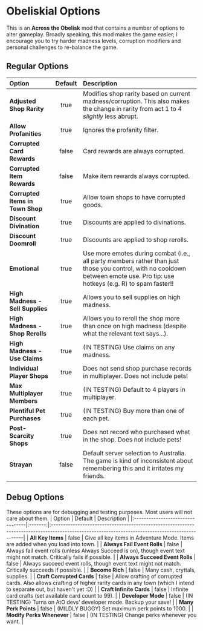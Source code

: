 # Obeliskial Options
This is an **Across the Obelisk** mod that contains a number of options to alter gameplay. Broadly speaking, this mod makes the game easier; I encourage you to try harder madness levels, corruption modifiers and personal challenges to re-balance the game.
## Regular Options
| Option                           | Default | Description                                                                                                                                                                   |
|:---------------------------------|:-------:|:------------------------------------------------------------------------------------------------------------------------------------------------------------------------------|
| **Adjusted Shop Rarity**         | true    | Modifies shop rarity based on current madness/corruption. This also makes the change in rarity from act 1 to 4 _slightly_ less abrupt.                                        |
| **Allow Profanities**            | true    | Ignores the profanity filter.                                                                                                                                                 |
| **Corrupted Card Rewards**       | false   | Card rewards are always corrupted.                                                                                                                                            |
| **Corrupted Item Rewards**       | false   | Make item rewards always corrupted.                                                                                                                                           |
| **Corrupted Items in Town Shop** | true    | Allow town shops to have corrupted goods.                                                                                                                                     |
| **Discount Divination**          | true    | Discounts are applied to divinations.                                                                                                                                         |
| **Discount Doomroll**            | true    | Discounts are applied to shop rerolls.                                                                                                                                        |
| **Emotional**                    | true    | Use more emotes during combat (i.e., all party members rather than just those you control, with no cooldown between emote use. Pro tip: use hotkeys (e.g. R) to spam faster!! |
| **High Madness - Sell Supplies** | true    | Allows you to sell supplies on high madness.                                                                                                                                  |
| **High Madness - Shop Rerolls**  | true    | Allows you to reroll the shop more than once on high madness (despite what the relevant text says...).                                                                        |
| **High Madness - Use Claims**    | true    | (IN TESTING) Use claims on any madness.                                                                                                                                       |
| **Individual Player Shops**      | true    | Does not send shop purchase records in multiplayer. Does not include pets!                                                                                                    |
| **Max Multiplayer Members**      | true    | (IN TESTING) Default to 4 players in multiplayer.                                                                                                                             |
| **Plentiful Pet Purchases**      | true    | (IN TESTING) Buy more than one of each pet.                                                                                                                                   |
| **Post-Scarcity Shops**          | true    | Does not record who purchased what in the shop. Does not include pets!                                                                                                        |
| **Strayan**                      | false   | Default server selection to Australia. The game is kind of inconsistent about remembering this and it irritates my friends.                                                   |


## Debug Options
These options are for debugging and testing purposes. Most users will not care about them.
| Option                           | Default | Description                                                                                                                                     |
|:---------------------------------|:-------:|:------------------------------------------------------------------------------------------------------------------------------------------------|
| **All Key Items**                | false   | Give all key items in Adventure Mode. Items are added when you load into town.                                                                  |
| **Always Fail Event Rolls**      | false   | Always fail event rolls (unless Always Succeed is on), though event text might not match. Critically fails if possible.                         |
| **Always Succeed Event Rolls**   | false   | Always succeed event rolls, though event text might not match. Critically succeeds if possible.                                                 |
| **Become Rich**                  | false   | Many cash, cryttals, supplies.                                                                                                                  |
| **Craft Corrupted Cards**        | false   | Allow crafting of corrupted cards. Also allows crafting of higher rarity cards in any town (which I intend to separate out, but haven't yet :D) |
| **Craft Infinite Cards**         | false   | Infinite card crafts (set available card count to 99).                                                                                          |
| **Developer Mode**               | false   | (IN TESTING) Turns on AtO devs’ developer mode. Backup your save!                                                                               |
| **Many Perk Points**             | false   | (MILDLY BUGGY) Set maximum perk points to 1000.                                                                                                 |
| **Modify Perks Whenever**        | false   | (IN TESTING) Change perks whenever you want.                                                                                                    |

